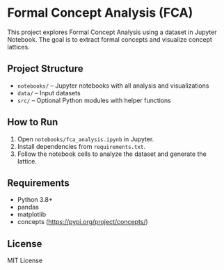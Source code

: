 # Formal Concept Analysis (FCA)

This project explores Formal Concept Analysis using a dataset in Jupyter Notebook. The goal is to extract formal concepts and visualize concept lattices.

## Project Structure
- `notebooks/` – Jupyter notebooks with all analysis and visualizations
- `data/` – Input datasets
- `src/` – Optional Python modules with helper functions

## How to Run
1. Open `notebooks/fca_analysis.ipynb` in Jupyter.
2. Install dependencies from `requirements.txt`.
3. Follow the notebook cells to analyze the dataset and generate the lattice.

## Requirements
- Python 3.8+
- pandas
- matplotlib
- concepts (https://pypi.org/project/concepts/)

## License
MIT License